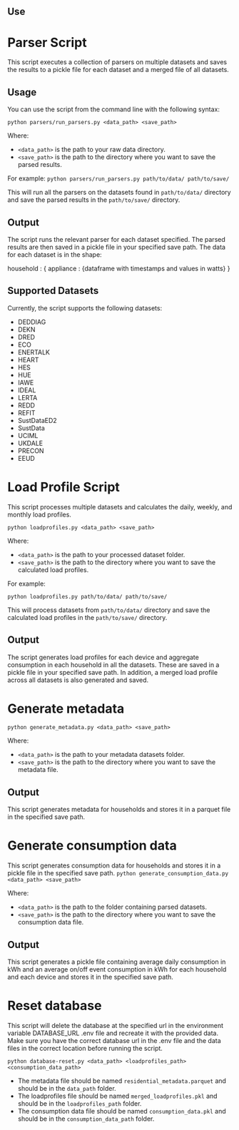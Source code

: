 ## Use

# Parser Script

This script executes a collection of parsers on multiple datasets and saves the results to a pickle file for each dataset and a merged file of all datasets.

## Usage

You can use the script from the command line with the following syntax:


`python parsers/run_parsers.py <data_path> <save_path>`


Where:
* `<data_path>` is the path to your raw data directory.
* `<save_path>` is the path to the directory where you want to save the parsed results.

For example:
`python parsers/run_parsers.py path/to/data/ path/to/save/`

This will run all the parsers on the datasets found in `path/to/data/` directory and save the parsed results in the `path/to/save/` directory.




## Output

The script runs the relevant parser for each dataset specified. The parsed results are then saved in a pickle file in your specified save path. The data for each dataset is in the shape:

household : { appliance : {dataframe with timestamps and values in watts} }


## Supported Datasets

Currently, the script supports the following datasets:

* DEDDIAG
* DEKN
* DRED
* ECO
* ENERTALK
* HEART
* HES
* HUE
* IAWE
* IDEAL
* LERTA
* REDD
* REFIT
* SustDataED2
* SustData
* UCIML
* UKDALE
* PRECON
* EEUD
# Load Profile Script

This script processes multiple datasets and calculates the daily, weekly, and monthly load profiles.



`python loadprofiles.py <data_path> <save_path>`


Where:
* `<data_path>` is the path to your processed dataset folder.
* `<save_path>` is the path to the directory where you want to save the calculated load profiles.

For example:

`python loadprofiles.py path/to/data/ path/to/save/`


This will process datasets from `path/to/data/` directory and save the calculated load profiles in the `path/to/save/` directory.

## Output

The script generates load profiles for each device and aggregate consumption in each household in all the datasets. These are saved in a pickle file in your specified save path. In addition, a merged load profile across all datasets is also generated and saved.

# Generate metadata
`python generate_metadata.py <data_path> <save_path>`

Where:
* `<data_path>` is the path to your metadata datasets folder.
* `<save_path>` is the path to the directory where you want to save the metadata file.

## Output
This script generates metadata for households and stores it in a parquet file in the specified save path.

# Generate consumption data
This script generates consumption data for households and stores it in a pickle file in the specified save path.
`python generate_consumption_data.py <data_path> <save_path>`

Where:
* `<data_path>` is the path to the folder containing parsed datasets.
* `<save_path>` is the path to the directory where you want to save the consumption data file.

## Output
This script generates a pickle file containing average daily consumption in kWh and an average on/off event consumption in kWh for each household and each device and stores it in the specified save path.

# Reset database

This script will delete the database at the specified url in the environment variable DATABASE_URL .env file and recreate it with the provided data. Make sure you have the correct database url in the .env file and the data files in the correct location before running the script. 

`python database-reset.py <data_path> <loadprofiles_path> <consumption_data_path>`

* The metadata file should be named `residential_metadata.parquet` and should be in the `data_path` folder.
* The loadprofiles file should be named `merged_loadprofiles.pkl` and should be in the `loadprofiles_path` folder.
* The consumption data file should be named `consumption_data.pkl` and should be in the `consumption_data_path` folder.












